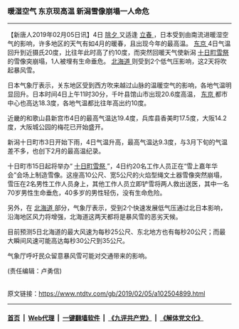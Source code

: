 ### 暖湿空气 东京现高温 新潟雪像崩塌一人命危
------------------------

<div class="post_content">
 <p>
  【新唐人2019年02月05日讯】4日
  <a href="https://www.ntdtv.com/gb/除夕.htm">
   除夕
  </a>
  又适逢
  <a href="https://www.ntdtv.com/gb/立春.htm">
   立春
  </a>
  ，日本受到由南流进暖湿空气的影响，许多地区的天气有如4月的暖春，且出现今年的最高温。
  <a href="https://www.ntdtv.com/gb/东京.htm">
   东京
  </a>
  4日气温回升到近摄氏20度，比往年此时高了约10度，而突然回暖天气使新潟
  <a href="https://www.ntdtv.com/gb/十日町雪祭.htm">
   十日町雪祭
  </a>
  的雪像突崩塌，1人被埋有生命垂危。
  <a href="https://www.ntdtv.com/gb/北海道.htm">
   北海道
  </a>
  则受到2个低气压影响，这2天将吹起暴风雪。
 </p>
 <p>
  日本气象厅表示，关东地区受到西方吹来越过山脉的温暖空气的影响，各地气温明显回升。日本时间4日上午11时30分，千叶县馆山市出现20.6度高温，
  <a href="https://www.ntdtv.com/gb/东京.htm">
   东京
  </a>
  都市中心也高达18.3度，各地气温都比往年高出约10度。
 </p>
 <p>
  近畿的和歌山县新宫市4日的最高气温达19.4度，兵库县香美町17.5度，大阪14.2度，大阪城公园的梅花已开始盛开。
 </p>
 <p>
  新潟十日町市3日开始下雨，4日气温升高，最高气温达9.3度，与3月下旬的气温差不多，也创下2月的最高温纪录。
 </p>
 <p>
  十日町市15日起将举办“
  <a href="https://www.ntdtv.com/gb/十日町雪祭.htm">
   十日町雪祭
  </a>
  ”，4日约20名工作人员正在“雪上嘉年华会”会场上制造雪像。这座高10公尺、宽5公尺的火焰型绳文土器雪像突然崩塌，雪压在2名男性工作人员身上，其他工作人员立即铲雪将两人救出送医，其中一名70岁男性生命垂危，40多岁的男性轻伤，没有生命危险。
 </p>
 <p>
  另外，在
  <a href="https://www.ntdtv.com/gb/北海道.htm">
   北海道
  </a>
  部分，气象厅表示，受到2个快速发展低气压通过北日本影响，沿海地区风力将增强，北海道这两天都将是暴风雪的恶劣天候。
 </p>
 <p>
  目前预测5日北海道的最大风速为每秒25公尺、东北地方也有每秒20公尺；而最大瞬间风速可能高达每秒30公尺到35公尺。
 </p>
 <p>
  气象厅呼吁民众留意暴风雪可能对交通带来的影响。
 </p>
 <p>
 </p>
 <p>
  (责任编辑：卢勇信)
 </p>
 <div class="single_ad">
 </div>
</div>

<br/>原文链接：https://www.ntdtv.com/gb/2019/02/05/a102504899.html


------------------------
#### [首页](https://github.com/gfw-breaker/banned-news/blob/master/README.md) &nbsp;|&nbsp; [Web代理](https://github.com/labour-camp/helloworld) &nbsp;|&nbsp; [一键翻墙软件](https://github.com/gfw-breaker/nogfw/blob/master/README.md) &nbsp;|&nbsp; [《九评共产党》](https://github.com/gfw-breaker/9ping.md/blob/master/README.md#九评之一评共产党是什么) &nbsp;|&nbsp; [《解体党文化》](https://github.com/gfw-breaker/jtdwh.md/blob/master/README.md#绪论)

